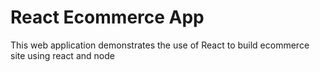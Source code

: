 # React Ecommerce App
This web application demonstrates the use of React to build ecommerce site using react and node
